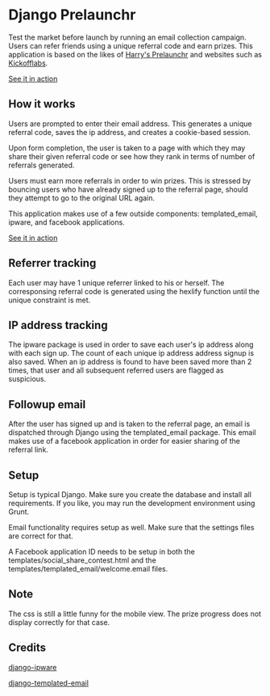 # Django Prelaunchr #

Test the market before launch by running an email collection campaign. Users can refer friends using a unique referral code and earn prizes. This application is based on the likes of [Harry's Prelaunchr](https://github.com/harrystech/prelaunchr) and websites such as [Kickofflabs](https://kickofflabs.com/).

[See it in action](http://www.boozepigeon.com)

## How it works ##

Users are prompted to enter their email address. This generates a unique referral code, saves the ip address, and creates a cookie-based session. 

Upon form completion, the user is taken to a page with which they may share their given referral code or see how they rank in terms of number of referrals generated. 

Users must earn more referrals in order to win prizes. This is stressed by bouncing users who have already signed up to the referral page, should they attempt to go to the original URL again.

This application makes use of a few outside components: templated_email, ipware, and facebook applications.

[See it in action](http://www.boozepigeon.com)

## Referrer tracking ##

Each user may have 1 unique referrer linked to his or herself. The corresponsing referral code is generated using the hexlify function until the unique constraint is met.

## IP address tracking ##

The ipware package is used in order to save each user's ip address along with each sign up. The count of each unique ip address address signup is also saved. When an ip address is found to have been saved more than 2 times, that user and all subsequent referred users are flagged as suspicious.

## Followup email ##

After the user has signed up and is taken to the referral page, an email is dispatched through Django using the templated_email package. This email makes use of a facebook application in order for easier sharing of the referral link.

## Setup ##

Setup is typical Django. Make sure you create the database and install all requirements. If you like, you may run the development environment using Grunt.

Email functionality requires setup as well. Make sure that the settings files are correct for that.

A Facebook application ID needs to be setup in both the templates/social_share_contest.html and the templates/templated_email/welcome.email files.

## Note ##

The css is still a little funny for the mobile view. The prize progress does not display correctly for that case.

## Credits ##

[django-ipware](https://github.com/un33k/django-ipware)

[django-templated-email](https://github.com/BradWhittington/django-templated-email)


